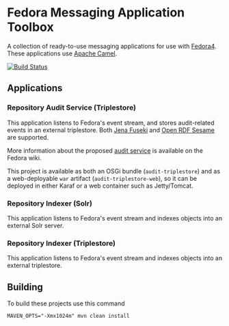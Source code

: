 # Fedora Messaging Application Toolbox

A collection of ready-to-use messaging applications for use
with [Fedora4](http://fcrepo.org). These applications use
[Apache Camel](https://camel.apache.org).

[![Build Status](https://travis-ci.org/fcrepo4-labs/fcrepo-camel-toolbox.png?branch=master)](https://travis-ci.org/fcrepo4-labs/fcrepo-camel-toolkit)

## Applications

### Repository Audit Service (Triplestore)

This application listens to Fedora's event stream, and stores
audit-related events in an external triplestore. Both
[Jena Fuseki](http://jena.apache.org/documentation/serving_data/)
and [Open RDF Sesame](http://rdf4j.org/) are supported.

More information about the proposed
[audit service](https://wiki.duraspace.org/display/FF/Design+-+Audit+Service)
is available on the Fedora wiki.

This project is available as both an OSGi bundle (`audit-triplestore`)
and as a web-deployable `war` artifact (`audit-triplestore-web`),
so it can be deployed in either Karaf or a web container such as
Jetty/Tomcat.

### Repository Indexer (Solr)

This application listens to Fedora's event stream and
indexes objects into an external Solr server.

### Repository Indexer (Triplestore)

This application listens to Fedora's event stream and
indexes objects into an external triplestore.

## Building

To build these projects use this command

    MAVEN_OPTS="-Xmx1024m" mvn clean install
